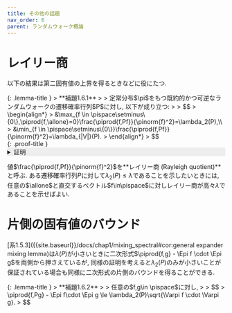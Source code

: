 ```yaml
---
title: その他の話題
nav_order: 6
parent: ランダムウォーク概論
---
```


# レイリー商

以下の結果は第二固有値の上界を得るときなどに役にたつ.

<div id="lemma:Rayleigh quotient" markdown="1">
{: .lemma-title }
> **補題1.6.1**
>
> 定常分布$\pi$をもつ既約的かつ可逆なランダムウォークの遷移確率行列$P$に対し, 以下が成り立つ:
> 
> $$
> \begin{align*}
> &\max_{f \in \pispace\setminus\{0\},\piprod{f,\allone}=0}\frac{\piprod{f,Pf}}{\pinorm{f}^2}=\lambda_2(P),\\
> &\min_{f \in \pispace\setminus\{0\}}\frac{\piprod{f,Pf}}{\pinorm{f}^2}=\lambda_{|V|}(P).
> \end{align*}
> $$
</div>

<div id="proof:Rayleigh quotient" markdown="1">
{: .proof-title }
<details markdown="1" style="background-color: #eee;">
<summary style="display: list-item">証明</summary>

$|V|=n$とする.
[定理1.4.4]({{site.baseurl}}/docs/chap1/pi_innerprod#thm:eigendecomposition)の正規直交基底$x_1=\allone,x_2,\dots,x_n$を使って

$$
f = \sum_{i=1}^n f_i x_i
$$

と表す.
ここで$f_i = \piprod{f,x_i}$であり, $\piprod{f,\allone}=0$より$f_1 =0$である.
各$x_i$は固有値$\lambda_i(P)$に対応する固有ベクトルなので,

$$
\piprod{f,Pf} = \sum_{i=2}^n\lambda_i f_i^2 \le \lambda_2(P) \sum_{i=2}^n f_i^2 = \lambda_2(P) \pinorm{f}^2
$$

より最初の等号を得る.
同様に,

$$
\piprod{f,Pf} = \sum_{i=2}^n\lambda_i f_i^2 \ge \lambda_n(P) \sum_{i=2}^n f_i^2 = \lambda_n(P) \pinorm{f}^2
$$

より後半の等号も得る.

</details>
</div>

値$\frac{\piprod{f,Pf}}{\pinorm{f}^2}$を**レイリー商 (Rayleigh quotient)**と呼ぶ.
ある遷移確率行列$P$に対して$\lambda_2(P) \le \lambda$であることを示したいときには,
任意の$\allone$と直交するベクトル$f\in\pispace$に対しレイリー商が高々$\lambda$であることを示せばよい.

# 片側の固有値のバウンド

[系1.5.3]({{site.baseurl}}/docs/chap1/mixing_spectral#cor:general expander mixing lemma)は$\lambda(P)$が小さいときに二次形式$\piprod{f,g} - \Epi f \cdot \Epi g$を両側から押さえているが,
同様の証明を考えると$\lambda_2(P)$のみが小さいことが保証されている場合も同様に二次形式の片側のバウンドを得ることができる.

<div id="lemma:one side EML" markdown="1">
{: .lemma-title }
> **補題1.6.2**
>
> 任意の$f,g\in \pispace$に対し,
>
> $$
> \piprod{f,Pg} - \Epi f\cdot \Epi g \le \lambda_2(P)\sqrt{\Varpi f \cdot \Varpi g}.
> $$
</div>
